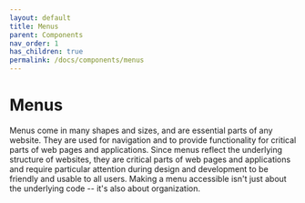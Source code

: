 ```yaml
---
layout: default
title: Menus
parent: Components
nav_order: 1
has_children: true
permalink: /docs/components/menus
---
```


# Menus

Menus come in many shapes and sizes, and are essential parts of any website. They are used for navigation and to provide functionality for critical parts of web pages and applications. Since menus reflect the underlying structure of websites, they are critical parts of web pages and applications and require particular attention during design and development to be friendly and usable to all users. Making a menu accessible isn't just about the underlying code -- it's also about organization.
